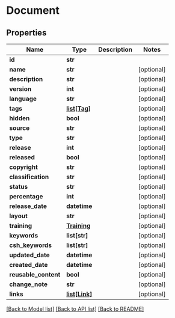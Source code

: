 # Document

## Properties

Name | Type | Description | Notes
------------ | ------------- | ------------- | -------------
**id** | **str** |  |
**name** | **str** |  | [optional]
**description** | **str** |  | [optional]
**version** | **int** |  | [optional]
**language** | **str** |  | [optional]
**tags** | [**list[Tag]**](Tag.md) |  | [optional]
**hidden** | **bool** |  | [optional]
**source** | **str** |  | [optional]
**type** | **str** |  | [optional]
**release** | **int** |  | [optional]
**released** | **bool** |  | [optional]
**copyright** | **str** |  | [optional]
**classification** | **str** |  | [optional]
**status** | **str** |  | [optional]
**percentage** | **int** |  | [optional]
**release_date** | **datetime** |  | [optional]
**layout** | **str** |  | [optional]
**training** | [**Training**](Training.md) |  | [optional]
**keywords** | **list[str]** |  | [optional]
**csh_keywords** | **list[str]** |  | [optional]
**updated_date** | **datetime** |  | [optional]
**created_date** | **datetime** |  | [optional]
**reusable_content** | **bool** |  | [optional]
**change_note** | **str** |  | [optional]
**links** | [**list[Link]**](Link.md) |  | [optional]

[[Back to Model list]](../README.md#documentation-for-models) [[Back to API list]](../README.md#documentation-for-api-endpoints) [[Back to README]](../README.md)
